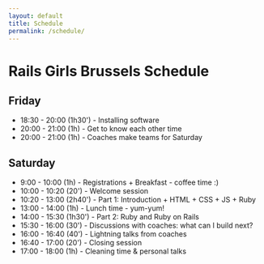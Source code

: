 ```yaml
---
layout: default
title: Schedule
permalink: /schedule/
--- 
```


# Rails Girls Brussels Schedule

## Friday

* 18:30 - 20:00 (1h30') - Installing software
* 20:00 - 21:00 (1h)    - Get to know each other time
* 20:00 - 21:00 (1h)	- Coaches make teams for Saturday

## Saturday

* 9:00 	- 10:00 (1h)	- Registrations + Breakfast - coffee time :)
* 10:00 - 10:20 (20')   - Welcome session
* 10:20 - 13:00 (2h40') - Part 1: Introduction + HTML + CSS + JS + Ruby
* 13:00 - 14:00 (1h)	- Lunch time - yum-yum!
* 14:00 - 15:30 (1h30')	- Part 2: Ruby and Ruby on Rails
* 15:30 - 16:00 (30')	- Discussions with coaches: what can I build next?
* 16:00 - 16:40 (40')	- Lightning talks from coaches
* 16:40 - 17:00 (20')	- Closing session
* 17:00 - 18:00 (1h)	- Cleaning time & personal talks